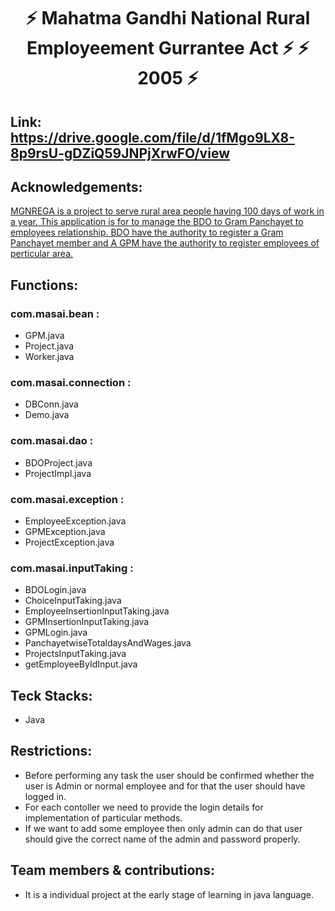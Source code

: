 <h1 align="center"> ⚡️ Mahatma Gandhi National Rural Employeement Gurrantee Act ⚡️ ⚡️ 2005 ⚡️</h1>


## Link: https://drive.google.com/file/d/1fMgo9LX8-8p9rsU-gDZiQ59JNPjXrwFO/view


## Acknowledgements:

[MGNREGA is a project to serve rural area people having 100 days of work in a year. This application is for to manage the BDO to Gram Panchayet to employees relationship. BDO have the authority to register a Gram Panchayet member and A GPM have the authority to register employees of perticular area.]()
## Functions:

### com.masai.bean :
- GPM.java
- Project.java
- Worker.java

### com.masai.connection :
- DBConn.java
- Demo.java

### com.masai.dao :
- BDOProject.java
- ProjectImpl.java

### com.masai.exception :
- EmployeeException.java
- GPMException.java
- ProjectException.java

### com.masai.inputTaking :
- BDOLogin.java
- ChoiceInputTaking.java
- EmployeeInsertionInputTaking.java
- GPMInsertionInputTaking.java
- GPMLogin.java
- PanchayetwiseTotaldaysAndWages.java
- ProjectsInputTaking.java
- getEmployeeByIdInput.java


## Teck Stacks:
- Java

## Restrictions:
- Before performing any task the user should be confirmed whether the user is Admin or normal employee and for that the user should have logged in.<br/>
- For each contoller we need to provide the login details for implementation of particular methods.
- If we want to add some employee then only admin can do that user should give the correct name of the admin and password properly.

## Team members & contributions:
- It is a individual project at the early stage of learning in java language.
